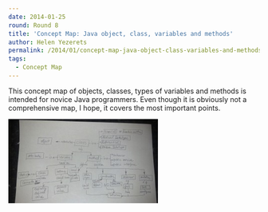 ```yaml
---
date: 2014-01-25
round: Round 8
title: 'Concept Map: Java object, class, variables and methods'
author: Helen Yezerets
permalink: /2014/01/concept-map-java-object-class-variables-and-methods/
tags:
  - Concept Map
---
```

This concept map of objects, classes, types of variables and methods is intended for novice Java programmers. Even though it is obviously not a comprehensive map, I hope, it covers the most important points.

[<img class="alignnone size-medium wp-image-5681" alt="2014-01-25_18-29-43_824" src="/uploads/2014/01/2014-01-25_18-29-43_824-300x169.jpg" width="300" height="169" />][1]

&nbsp;

 [1]: /uploads/2014/01/2014-01-25_18-29-43_824.jpg
